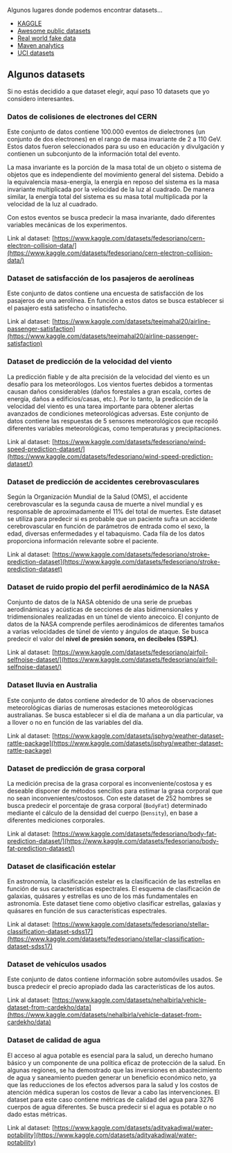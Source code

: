 Algunos lugares donde podemos encontrar datasets...

- [KAGGLE](https://www.kaggle.com/datasets)
- [Awesome public datasets](https://github.com/awesomedata/awesome-public-datasets)
- [Real world fake data](https://sonsofhierarchies.com/real-world-fake-data/)
- [Maven analytics](https://www.mavenanalytics.io/data-playground)
- [UCI datasets](https://archive.ics.uci.edu/)

## Algunos datasets
Si no estás decidido a que dataset elegir, aquí paso 10 datasets que yo considero interesantes.

### Datos de colisiones de electrones del CERN

Este conjunto de datos contiene 100.000 eventos de dielectrones (un conjunto de dos electrones) en el rango de masa invariante de 2 a 110 GeV. Estos datos fueron seleccionados para su uso en educación y divulgación y contienen un subconjunto de la información total del evento.

La masa invariante es la porción de la masa total de un objeto o sistema de objetos que es independiente del movimiento general del sistema. Debido a la equivalencia masa-energía, la energía en reposo del sistema es la masa invariante multiplicada por la velocidad de la luz al cuadrado. De manera similar, la energía total del sistema es su masa total multiplicada por la velocidad de la luz al cuadrado.

Con estos eventos se busca predecir la masa invariante, dado diferentes variables mecánicas de los experimentos.

Link al dataset: [https://www.kaggle.com/datasets/fedesoriano/cern-electron-collision-data/](https://www.kaggle.com/datasets/fedesoriano/cern-electron-collision-data/)

### Dataset de satisfacción de los pasajeros de aerolíneas

Este conjunto de datos contiene una encuesta de satisfacción de los pasajeros de una aerolínea. En función a estos datos se busca establecer si el pasajero está satisfecho o insatisfecho.

Link al dataset: [https://www.kaggle.com/datasets/teejmahal20/airline-passenger-satisfaction](https://www.kaggle.com/datasets/teejmahal20/airline-passenger-satisfaction)

### Dataset de predicción de la velocidad del viento

La predicción fiable y de alta precisión de la velocidad del viento es un desafío para los meteorólogos. Los vientos fuertes debidos a tormentas causan daños considerables (daños forestales a gran escala, cortes de energía, daños a edificios/casas, etc.). Por lo tanto, la predicción de la velocidad del viento es una tarea importante para obtener alertas avanzados de condiciones meteorológicas adversas. Este conjunto de datos contiene las respuestas de 5 sensores meteorológicos que recopiló diferentes variables meteorológicas, como temperaturas y precipitaciones.

Link al dataset: [https://www.kaggle.com/datasets/fedesoriano/wind-speed-prediction-dataset/](https://www.kaggle.com/datasets/fedesoriano/wind-speed-prediction-dataset/)

### Dataset de predicción de accidentes cerebrovasculares

Según la Organización Mundial de la Salud (OMS), el accidente cerebrovascular es la segunda causa de muerte a nivel mundial y es responsable de aproximadamente el 11% del total de muertes. Este dataset se utiliza para predecir si es probable que un paciente sufra un accidente cerebrovascular en función de parámetros de entrada como el sexo, la edad, diversas enfermedades y el tabaquismo. Cada fila de los datos proporciona información relevante sobre el paciente.

Link al dataset: [https://www.kaggle.com/datasets/fedesoriano/stroke-prediction-dataset](https://www.kaggle.com/datasets/fedesoriano/stroke-prediction-dataset)

### Dataset de ruido propio del perfil aerodinámico de la NASA

Conjunto de datos de la NASA obtenido de una serie de pruebas aerodinámicas y acústicas de secciones de alas bidimensionales y tridimensionales realizadas en un túnel de viento anecoico. El conjunto de datos de la NASA comprende perfiles aerodinámicos de diferentes tamaños a varias velocidades de túnel de viento y ángulos de ataque. Se busca predecir el valor del **nivel de presión sonora, en decibeles (SSPL)**.

Link al dataset: [https://www.kaggle.com/datasets/fedesoriano/airfoil-selfnoise-dataset/](https://www.kaggle.com/datasets/fedesoriano/airfoil-selfnoise-dataset/)

### Dataset lluvia en Australia

Este conjunto de datos contiene alrededor de 10 años de observaciones meteorológicas diarias de numerosas estaciones meteorológicas australianas. Se busca establecer si el día de mañana a un día particular, va a llover o no en función de las variables del día.

Link al dataset: [https://www.kaggle.com/datasets/jsphyg/weather-dataset-rattle-package](https://www.kaggle.com/datasets/jsphyg/weather-dataset-rattle-package)

### Dataset de predicción de grasa corporal

La medición precisa de la grasa corporal es inconveniente/costosa y es deseable disponer de métodos sencillos para estimar la grasa corporal que no sean inconvenientes/costosos. Con este dataset de 252 hombres se busca predecir el porcentaje de grasa corporal (`BodyFat`) determinado mediante el cálculo de la densidad del cuerpo (`Density`), en base a diferentes mediciones corporales.

Link al dataset: [https://www.kaggle.com/datasets/fedesoriano/body-fat-prediction-dataset/](https://www.kaggle.com/datasets/fedesoriano/body-fat-prediction-dataset/)

### Dataset de clasificación estelar

En astronomía, la clasificación estelar es la clasificación de las estrellas en función de sus características espectrales. El esquema de clasificación de galaxias, quásares y estrellas es uno de los más fundamentales en astronomía. Este dataset tiene como objetivo clasificar estrellas, galaxias y quásares en función de sus características espectrales.

Link al dataset: [https://www.kaggle.com/datasets/fedesoriano/stellar-classification-dataset-sdss17](https://www.kaggle.com/datasets/fedesoriano/stellar-classification-dataset-sdss17)

### Dataset de vehículos usados

Este conjunto de datos contiene información sobre automóviles usados. Se busca predecir el precio apropiado dada las características de los autos.

Link al dataset: [https://www.kaggle.com/datasets/nehalbirla/vehicle-dataset-from-cardekho/data](https://www.kaggle.com/datasets/nehalbirla/vehicle-dataset-from-cardekho/data)

### Dataset de calidad de agua

El acceso al agua potable es esencial para la salud, un derecho humano básico y un componente de una política eficaz de protección de la salud. En algunas regiones, se ha demostrado que las inversiones en abastecimiento de agua y saneamiento pueden generar un beneficio económico neto, ya que las reducciones de los efectos adversos para la salud y los costos de atención médica superan los costos de llevar a cabo las intervenciones. El dataset para este caso contiene métricas de calidad del agua para 3276 cuerpos de agua diferentes. Se busca predecir si el agua es potable o no dado estas métricas.

Link al dataset: [https://www.kaggle.com/datasets/adityakadiwal/water-potability](https://www.kaggle.com/datasets/adityakadiwal/water-potability)
